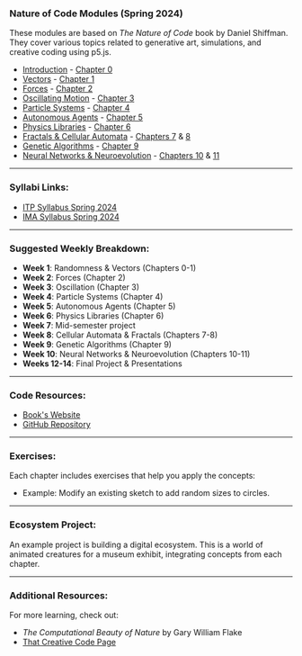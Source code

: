 ### Nature of Code Modules (Spring 2024)

These modules are based on *The Nature of Code* book by Daniel Shiffman. They cover various topics related to generative art, simulations, and creative coding using p5.js.

- [Introduction](module00-intro) - [Chapter 0](https://natureofcode.com/random/)
- [Vectors](module01-vectors) - [Chapter 1](https://natureofcode.com/vectors/)
- [Forces](module02-forces) - [Chapter 2](https://natureofcode.com/force/)
- [Oscillating Motion](module03-osc) - [Chapter 3](https://natureofcode.com/oscillation/)
- [Particle Systems](module04-systems) - [Chapter 4](https://natureofcode.com/particles/)
- [Autonomous Agents](module05-agents) - [Chapter 5](https://natureofcode.com/autonomous-agents/)
- [Physics Libraries](module06-softbody) - [Chapter 6](https://natureofcode.com/physics-libraries/)
- [Fractals & Cellular Automata](module07-fractals-ca) - [Chapters 7](https://natureofcode.com/cellular-automata/) & [8](https://natureofcode.com/fractals/)
- [Genetic Algorithms](module08-ga) - [Chapter 9](https://natureofcode.com/genetic-algorithms/)
- [Neural Networks & Neuroevolution](module09-neuro) - [Chapters 10](https://natureofcode.com/neural-networks/) & [11](https://natureofcode.com/neuroevolution/)

---

### Syllabi Links:
- [ITP Syllabus Spring 2024](https://github.com/nature-of-code/noc-syllabus-s24)
- [IMA Syllabus Spring 2024](https://github.com/lenincompres/ima-noc-2024)

---

### Suggested Weekly Breakdown:
- **Week 1**: Randomness & Vectors (Chapters 0-1)
- **Week 2**: Forces (Chapter 2)
- **Week 3**: Oscillation (Chapter 3)
- **Week 4**: Particle Systems (Chapter 4)
- **Week 5**: Autonomous Agents (Chapter 5)
- **Week 6**: Physics Libraries (Chapter 6)
- **Week 7**: Mid-semester project
- **Week 8**: Cellular Automata & Fractals (Chapters 7-8)
- **Week 9**: Genetic Algorithms (Chapter 9)
- **Week 10**: Neural Networks & Neuroevolution (Chapters 10-11)
- **Weeks 12-14**: Final Project & Presentations

---

### Code Resources:
- [Book's Website](https://natureofcode.com)
- [GitHub Repository](https://github.com/nature-of-code)

---

### Exercises:
Each chapter includes exercises that help you apply the concepts:
- Example: Modify an existing sketch to add random sizes to circles.

---

### Ecosystem Project:
An example project is building a digital ecosystem. This is a world of animated creatures for a museum exhibit, integrating concepts from each chapter.

---

### Additional Resources:
For more learning, check out:
- *The Computational Beauty of Nature* by Gary William Flake
- [That Creative Code Page](http://www.creativecoding.org)
